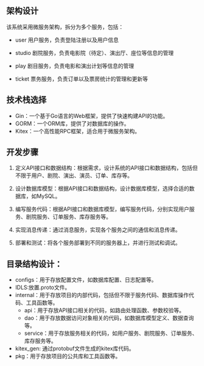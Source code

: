 ## 架构设计
该系统采用微服务架构，拆分为多个服务，包括：

- user 用户服务，负责登陆注册以及用户信息

- studio 剧院服务，负责电影院（待定）、演出厅、座位等信息的管理

- play 剧目服务，负责电影和演出计划等信息的管理

- ticket 票务服务，负责订单以及票房统计的管理和更新等


## 技术栈选择
- Gin：一个基于Go语言的Web框架，提供了快速构建API的功能。
- GORM：一个ORM库，提供了对数据库的操作。
- Kitex：一个高性能RPC框架，适合用于微服务架构。

## 开发步骤
1. 定义API接口和数据结构：根据需求，设计系统的API接口和数据结构，包括但不限于用户、剧院、演出、演员、订单、库存等。

2. 设计数据库模型：根据API接口和数据结构，设计数据库模型，选择合适的数据库，如MySQL。

3. 编写服务代码：根据API接口和数据库模型，编写服务代码，分别实现用户服务、剧院服务、订单服务、库存服务等。

4. 实现消息传递：通过消息服务，实现各个服务之间的通信和消息传递。

5. 部署和测试：将各个服务部署到不同的服务器上，并进行测试和调试。

## 目录结构设计：

- configs：用于存放配置文件，如数据库配置、日志配置等。
- IDLS:放置.proto文件。
- internal：用于存放项目的内部代码，包括但不限于服务代码、数据库操作代码、工具函数等。
  - api：用于存放API接口相关的代码，如路由处理函数、参数校验等。
  - dao：用于存放数据访问对象相关的代码，如数据库模型定义、数据查询等。
  - service：用于存放服务相关的代码，如用户服务、剧院服务、订单服务、库存服务等。
- kitex_gen: 通过protobuf文件生成的kitex库代码。
- pkg：用于存放项目的公共库和工具函数等。

